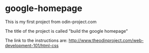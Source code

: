 # google-homepage

This is my first project from odin-project.com 

The title of the project is called "build the google homepage"

The link to the instructions are: http://www.theodinproject.com/web-development-101/html-css
